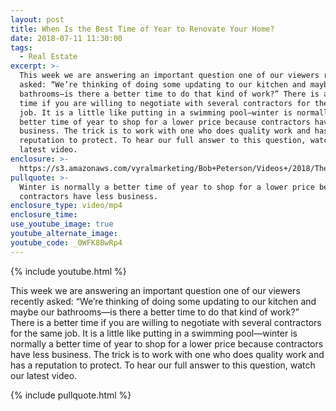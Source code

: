 ```yaml
---
layout: post
title: When Is the Best Time of Year to Renovate Your Home?
date: 2018-07-11 11:30:00
tags:
  - Real Estate
excerpt: >-
  This week we are answering an important question one of our viewers recently
  asked: “We’re thinking of doing some updating to our kitchen and maybe our
  bathrooms—is there a better time to do that kind of work?” There is a better
  time if you are willing to negotiate with several contractors for the same
  job. It is a little like putting in a swimming pool—winter is normally a
  better time of year to shop for a lower price because contractors have less
  business. The trick is to work with one who does quality work and has a
  reputation to protect. To hear our full answer to this question, watch our
  latest video.
enclosure: >-
  https://s3.amazonaws.com/vyralmarketing/Bob+Peterson/Videos+/2018/The+Peterson+Team-+When+to+renovate%253F.mp4
pullquote: >-
  Winter is normally a better time of year to shop for a lower price because
  contractors have less business.
enclosure_type: video/mp4
enclosure_time:
use_youtube_image: true
youtube_alternate_image:
youtube_code: _0WFK8BwRp4
---
```


{% include youtube.html %}

This week we are answering an important question one of our viewers recently asked: “We’re thinking of doing some updating to our kitchen and maybe our bathrooms—is there a better time to do that kind of work?” There is a better time if you are willing to negotiate with several contractors for the same job. It is a little like putting in a swimming pool—winter is normally a better time of year to shop for a lower price because contractors have less business. The trick is to work with one who does quality work and has a reputation to protect. To hear our full answer to this question, watch our latest video.&nbsp;

{% include pullquote.html %}